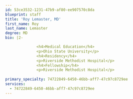 ```yaml
---
id: 53ce3532-1231-47b9-af80-ee907570c8da
blueprint: staff
title: 'Roy Lemaster, MD'
first_name: Roy
last_name: Lemaster
degree: MD
bio: |2-

              <h4>Medical Education</h4>
              <p>Ohio State University</p>
              <h4>Residency</h4>
              <p>Riverside Methodist Hospital</p>
              <h4>Fellowship</h4>
              <p>Riverside Methodist Hospital</p>
          
primary_specialty: 74722849-6450-46bb-aff7-47c97c8729ee
services:
  - 74722849-6450-46bb-aff7-47c97c8729ee
---
```

